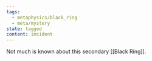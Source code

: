 ```yaml
---
tags:
  - metaphysics/black_ring
  - meta/mystery
state: tagged
content: incident
---
```

Not much is known about this secondary [[Black Ring]].